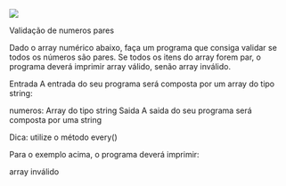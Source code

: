 ![](https://i.imgur.com/xG74tOh.png)

Validação de numeros pares

Dado o array numérico abaixo, faça um programa que consiga validar se todos os números são pares. Se todos os itens do array forem par, o programa deverá imprimir array válido, senão array inválido.

Entrada
A entrada do seu programa será composta por um array do tipo string:

numeros: Array do tipo string
Saida
A saida do seu programa será composta por uma string

Dica: utilize o método every()

Para o exemplo acima, o programa deverá imprimir:

array inválido
